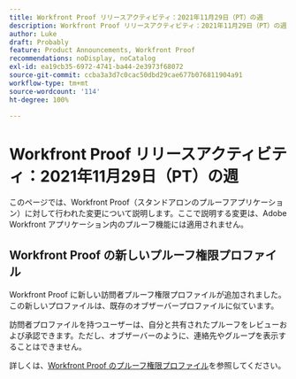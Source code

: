 ```yaml
---
title: Workfront Proof リリースアクティビティ：2021年11月29日（PT）の週
description: Workfront Proof リリースアクティビティ：2021年11月29日（PT）の週
author: Luke
draft: Probably
feature: Product Announcements, Workfront Proof
recommendations: noDisplay, noCatalog
exl-id: ea19cb35-6972-4741-ba44-2e3973f68072
source-git-commit: ccba3a3d7c0cac50dbd29cae677b076811904a91
workflow-type: tm+mt
source-wordcount: '114'
ht-degree: 100%

---
```


# Workfront Proof リリースアクティビティ：2021年11月29日（PT）の週

このページでは、Workfront Proof（スタンドアロンのプルーフアプリケーション）に対して行われた変更について説明します。ここで説明する変更は、Adobe Workfront アプリケーション内のプルーフ機能には適用されません。

## Workfront Proof の新しいプルーフ権限プロファイル

Workfront Proof に新しい訪問者プルーフ権限プロファイルが追加されました。この新しいプロファイルは、既存のオブザーバープロファイルに似ています。

訪問者プロファイルを持つユーザーは、自分と共有されたプルーフをレビューおよび承認できます。ただし、オブザーバーのように、連絡先やグループを表示することはできません。

詳しくは、[Workfront Proof のプルーフ権限プロファイル](../../../workfront-proof/wp-acct-admin/account-settings/proof-perm-profiles-in-wp.md)を参照してください。
